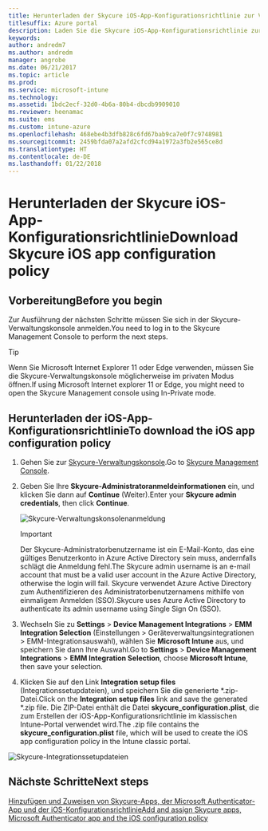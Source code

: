 ```yaml
---
title: Herunterladen der Skycure iOS-App-Konfigurationsrichtlinie zur Verwendung mit Intune
titlesuffix: Azure portal
description: Laden Sie die Skycure iOS-App-Konfigurationsrichtlinie zur Verwendung mit Intune herunter.
keywords: 
author: andredm7
ms.author: andredm
manager: angrobe
ms.date: 06/21/2017
ms.topic: article
ms.prod: 
ms.service: microsoft-intune
ms.technology: 
ms.assetid: 1bdc2ecf-32d0-4b6a-80b4-dbcdb9909010
ms.reviewer: heenamac
ms.suite: ems
ms.custom: intune-azure
ms.openlocfilehash: 468ebe4b3dfb828c6fd67bab9ca7e0f7c9748981
ms.sourcegitcommit: 2459bfda07a2afd2cfcd94a1972a3fb2e565ce8d
ms.translationtype: HT
ms.contentlocale: de-DE
ms.lasthandoff: 01/22/2018
---
```

# <a name="download-skycure-ios-app-configuration-policy"></a><span data-ttu-id="f09ea-103">Herunterladen der Skycure iOS-App-Konfigurationsrichtlinie</span><span class="sxs-lookup"><span data-stu-id="f09ea-103">Download Skycure iOS app configuration policy</span></span>

## <a name="before-you-begin"></a><span data-ttu-id="f09ea-104">Vorbereitung</span><span class="sxs-lookup"><span data-stu-id="f09ea-104">Before you begin</span></span>

<span data-ttu-id="f09ea-105">Zur Ausführung der nächsten Schritte müssen Sie sich in der Skycure-Verwaltungskonsole anmelden.</span><span class="sxs-lookup"><span data-stu-id="f09ea-105">You need to log in to the Skycure Management Console to perform the next steps.</span></span>

> [!TIP] 
> <span data-ttu-id="f09ea-106">Wenn Sie Microsoft Internet Explorer 11 oder Edge verwenden, müssen Sie die Skycure-Verwaltungskonsole möglicherweise im privaten Modus öffnen.</span><span class="sxs-lookup"><span data-stu-id="f09ea-106">If using Microsoft Internet explorer 11 or Edge, you might need to open the Skycure Management console using In-Private mode.</span></span>

## <a name="to-download-the-ios-app-configuration-policy"></a><span data-ttu-id="f09ea-107">Herunterladen der iOS-App-Konfigurationsrichtlinie</span><span class="sxs-lookup"><span data-stu-id="f09ea-107">To download the iOS app configuration policy</span></span>

1.  <span data-ttu-id="f09ea-108">Gehen Sie zur [Skycure-Verwaltungskonsole](https://aad.skycure.com).</span><span class="sxs-lookup"><span data-stu-id="f09ea-108">Go to [Skycure Management Console](https://aad.skycure.com).</span></span>

2.  <span data-ttu-id="f09ea-109">Geben Sie Ihre **Skycure-Administratoranmeldeinformationen** ein, und klicken Sie dann auf **Continue** (Weiter).</span><span class="sxs-lookup"><span data-stu-id="f09ea-109">Enter your **Skycure admin credentials**, then click **Continue**.</span></span>

    ![Skycure-Verwaltungskonsolenanmeldung](./media/skycure-ios-app-1.png)

    > [!IMPORTANT] 
    > <span data-ttu-id="f09ea-111">Der Skycure-Administratorbenutzername ist ein E-Mail-Konto, das eine gültiges Benutzerkonto in Azure Active Directory sein muss, andernfalls schlägt die Anmeldung fehl.</span><span class="sxs-lookup"><span data-stu-id="f09ea-111">The Skycure admin username is an e-mail account that must be a valid user account in the Azure Active Directory, otherwise the login will fail.</span></span> <span data-ttu-id="f09ea-112">Skycure verwendet Azure Active Directory zum Authentifizieren des Administratorbenutzernamens mithilfe von einmaligem Anmelden (SSO).</span><span class="sxs-lookup"><span data-stu-id="f09ea-112">Skycure uses Azure Active Directory to authenticate its admin username using Single Sign On (SSO).</span></span>

3.  <span data-ttu-id="f09ea-113">Wechseln Sie zu **Settings** &gt; **Device Management Integrations** &gt; **EMM Integration Selection** (Einstellungen > Geräteverwaltungsintegrationen > EMM-Integrationsauswahl), wählen Sie **Microsoft Intune** aus, und speichern Sie dann Ihre Auswahl.</span><span class="sxs-lookup"><span data-stu-id="f09ea-113">Go to **Settings** &gt; **Device Management Integrations** &gt; **EMM Integration Selection**, choose **Microsoft Intune**, then save your selection.</span></span>

4.  <span data-ttu-id="f09ea-114">Klicken Sie auf den Link **Integration setup files** (Integrationssetupdateien), und speichern Sie die generierte \*.zip-Datei.</span><span class="sxs-lookup"><span data-stu-id="f09ea-114">Click on the **Integration setup files** link and save the generated \*.zip file.</span></span> <span data-ttu-id="f09ea-115">Die ZIP-Datei enthält die Datei **skycure\_configuration.plist**, die zum Erstellen der iOS-App-Konfigurationsrichtlinie im klassischen Intune-Portal verwendet wird.</span><span class="sxs-lookup"><span data-stu-id="f09ea-115">The .zip file contains the **skycure\_configuration.plist** file, which will be used to create the iOS app configuration policy in the Intune classic portal.</span></span>

![Skycure-Integrationssetupdateien](./media/skycure-ios-app-2.png)

## <a name="next-steps"></a><span data-ttu-id="f09ea-117">Nächste Schritte</span><span class="sxs-lookup"><span data-stu-id="f09ea-117">Next steps</span></span>

[<span data-ttu-id="f09ea-118">Hinzufügen und Zuweisen von Skycure-Apps, der Microsoft Authenticator-App und der iOS-Konfigurationsrichtlinie</span><span class="sxs-lookup"><span data-stu-id="f09ea-118">Add and assign Skycure apps, Microsoft Authenticator app and the iOS configuration policy</span></span>](mtd-apps-ios-app-configuration-policy-add-assign.md)
